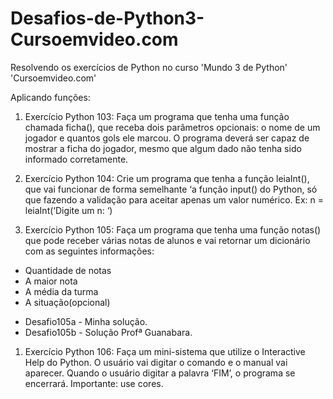 # Desafios-de-Python3-Cursoemvideo.com
 Resolvendo os exercícios de Python no curso 'Mundo 3 de Python' 'Cursoemvideo.com'

 Aplicando funções:

   1. Exercício Python 103: Faça um programa que tenha uma função chamada ficha(), que receba dois parâmetros opcionais: o nome de um jogador e quantos gols ele marcou. O programa deverá ser capaz de mostrar a ficha do jogador, mesmo que algum dado não tenha sido informado corretamente.

   1. Exercício Python 104: Crie um programa que tenha a função leiaInt(), que vai funcionar de forma semelhante ‘a função input() do Python, só que fazendo a validação para aceitar apenas um valor numérico. Ex: n = leiaInt(‘Digite um n: ‘)

   1. Exercício Python 105: Faça um programa que tenha uma função notas() que pode receber várias notas de alunos e vai retornar um dicionário com as seguintes informações:

   - Quantidade de notas
   - A maior nota
   - A média da turma
   - A situação(opcional)

   * Desafio105a - Minha solução.
   * Desafio105b - Solução Profª Guanabara.

   1. Exercício Python 106: Faça um mini-sistema que utilize o Interactive Help do Python. O usuário vai digitar o comando e o manual vai aparecer. Quando o usuário digitar a palavra ‘FIM’, o programa se encerrará. Importante: use cores.
   
